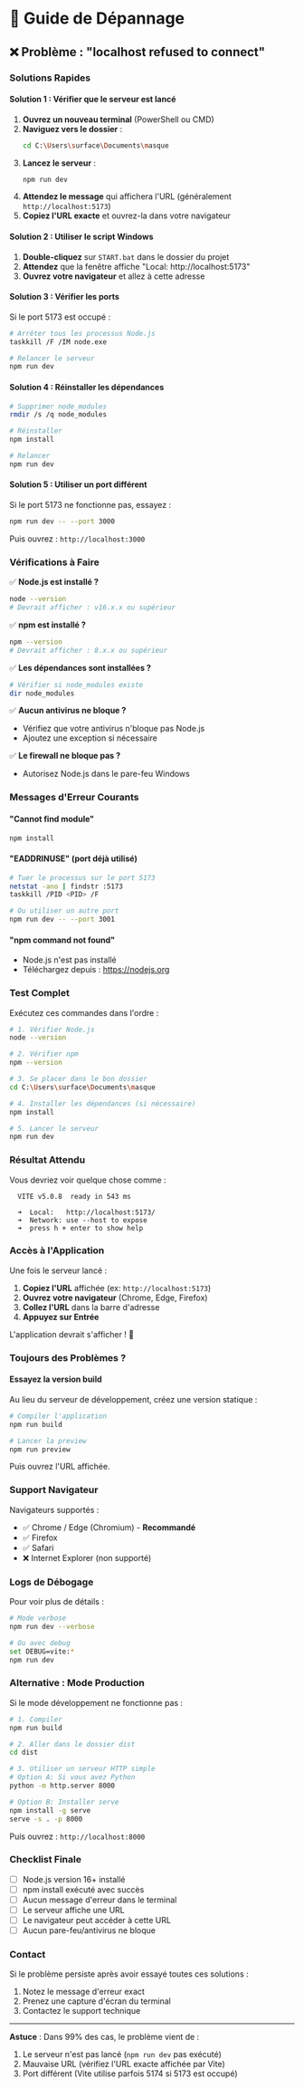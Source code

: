 # 🔧 Guide de Dépannage

## ❌ Problème : "localhost refused to connect"

### Solutions Rapides

#### Solution 1 : Vérifier que le serveur est lancé

1. **Ouvrez un nouveau terminal** (PowerShell ou CMD)
2. **Naviguez vers le dossier** :
   ```bash
   cd C:\Users\surface\Documents\masque
   ```
3. **Lancez le serveur** :
   ```bash
   npm run dev
   ```
4. **Attendez le message** qui affichera l'URL (généralement `http://localhost:5173`)
5. **Copiez l'URL exacte** et ouvrez-la dans votre navigateur

#### Solution 2 : Utiliser le script Windows

1. **Double-cliquez** sur `START.bat` dans le dossier du projet
2. **Attendez** que la fenêtre affiche "Local: http://localhost:5173"
3. **Ouvrez votre navigateur** et allez à cette adresse

#### Solution 3 : Vérifier les ports

Si le port 5173 est occupé :

```bash
# Arrêter tous les processus Node.js
taskkill /F /IM node.exe

# Relancer le serveur
npm run dev
```

#### Solution 4 : Réinstaller les dépendances

```bash
# Supprimer node_modules
rmdir /s /q node_modules

# Réinstaller
npm install

# Relancer
npm run dev
```

#### Solution 5 : Utiliser un port différent

Si le port 5173 ne fonctionne pas, essayez :

```bash
npm run dev -- --port 3000
```

Puis ouvrez : `http://localhost:3000`

### Vérifications à Faire

✅ **Node.js est installé ?**
```bash
node --version
# Devrait afficher : v16.x.x ou supérieur
```

✅ **npm est installé ?**
```bash
npm --version
# Devrait afficher : 8.x.x ou supérieur
```

✅ **Les dépendances sont installées ?**
```bash
# Vérifier si node_modules existe
dir node_modules
```

✅ **Aucun antivirus ne bloque ?**
- Vérifiez que votre antivirus n'bloque pas Node.js
- Ajoutez une exception si nécessaire

✅ **Le firewall ne bloque pas ?**
- Autorisez Node.js dans le pare-feu Windows

### Messages d'Erreur Courants

#### "Cannot find module"
```bash
npm install
```

#### "EADDRINUSE" (port déjà utilisé)
```bash
# Tuer le processus sur le port 5173
netstat -ano | findstr :5173
taskkill /PID <PID> /F

# Ou utiliser un autre port
npm run dev -- --port 3001
```

#### "npm command not found"
- Node.js n'est pas installé
- Téléchargez depuis : https://nodejs.org

### Test Complet

Exécutez ces commandes dans l'ordre :

```bash
# 1. Vérifier Node.js
node --version

# 2. Vérifier npm
npm --version

# 3. Se placer dans le bon dossier
cd C:\Users\surface\Documents\masque

# 4. Installer les dépendances (si nécessaire)
npm install

# 5. Lancer le serveur
npm run dev
```

### Résultat Attendu

Vous devriez voir quelque chose comme :

```
  VITE v5.0.8  ready in 543 ms

  ➜  Local:   http://localhost:5173/
  ➜  Network: use --host to expose
  ➜  press h + enter to show help
```

### Accès à l'Application

Une fois le serveur lancé :

1. **Copiez l'URL** affichée (ex: `http://localhost:5173`)
2. **Ouvrez votre navigateur** (Chrome, Edge, Firefox)
3. **Collez l'URL** dans la barre d'adresse
4. **Appuyez sur Entrée**

L'application devrait s'afficher ! 🎉

### Toujours des Problèmes ?

#### Essayez la version build

Au lieu du serveur de développement, créez une version statique :

```bash
# Compiler l'application
npm run build

# Lancer la preview
npm run preview
```

Puis ouvrez l'URL affichée.

### Support Navigateur

Navigateurs supportés :
- ✅ Chrome / Edge (Chromium) - **Recommandé**
- ✅ Firefox
- ✅ Safari
- ❌ Internet Explorer (non supporté)

### Logs de Débogage

Pour voir plus de détails :

```bash
# Mode verbose
npm run dev --verbose

# Ou avec debug
set DEBUG=vite:*
npm run dev
```

### Alternative : Mode Production

Si le mode développement ne fonctionne pas :

```bash
# 1. Compiler
npm run build

# 2. Aller dans le dossier dist
cd dist

# 3. Utiliser un serveur HTTP simple
# Option A: Si vous avez Python
python -m http.server 8000

# Option B: Installer serve
npm install -g serve
serve -s . -p 8000
```

Puis ouvrez : `http://localhost:8000`

### Checklist Finale

- [ ] Node.js version 16+ installé
- [ ] npm install exécuté avec succès
- [ ] Aucun message d'erreur dans le terminal
- [ ] Le serveur affiche une URL
- [ ] Le navigateur peut accéder à cette URL
- [ ] Aucun pare-feu/antivirus ne bloque

### Contact

Si le problème persiste après avoir essayé toutes ces solutions :
1. Notez le message d'erreur exact
2. Prenez une capture d'écran du terminal
3. Contactez le support technique

---

**Astuce** : Dans 99% des cas, le problème vient de :
1. Le serveur n'est pas lancé (`npm run dev` pas exécuté)
2. Mauvaise URL (vérifiez l'URL exacte affichée par Vite)
3. Port différent (Vite utilise parfois 5174 si 5173 est occupé)





